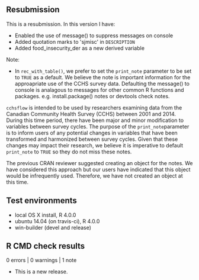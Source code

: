 ## Resubmission

This is a resubmission. In this version I have:
* Enabled the use of message() to suppress messages on console
* Added quotation marks to 'sjmisc' in `DESCRIPTION`
* Added food_insecurity_der as a new derived variable

Note:
* In `rec_with_table()`, we prefer to set the `print_note` parameter to be
set to `TRUE` as a default. We believe the note is important information for the 
approapriate use of the CCHS survey data. Defaulting the message() to console is 
analagous to messages for other common R functions and packages. e.g. 
install.package() notes or devtools check notes. 

`cchsflow` is intended to be used by researchers examining data from the Canadian 
Community Health Survey (CCHS) between 2001 and 2014. During this time period, 
there have been major and minor modification to variables between survey cycles. 
The purpose of the `print_note`parameter is to inform users of any potential 
changes in variables that have been transformed and harmonized between survey 
cycles. Given that these changes may impact their research, we believe it is 
imperative to default `print_note` to `TRUE` so they do not miss these notes.

The previous CRAN reviewer suggested creating an object for the notes. We have 
considered this approach but our users have indicated that this object would be 
infrequently used. Therefore, we have not created an object at this time.

## Test environments
* local OS X install, R 4.0.0
* ubuntu 14.04 (on travis-ci), R 4.0.0
* win-builder (devel and release)

## R CMD check results

0 errors | 0 warnings | 1 note

* This is a new release.

